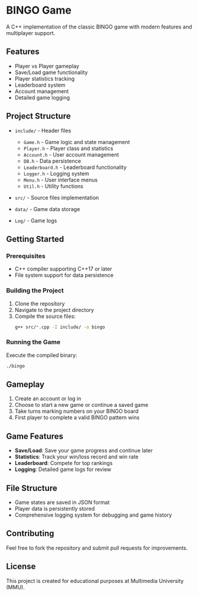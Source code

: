 # BINGO Game

A C++ implementation of the classic BINGO game with modern features and multiplayer support.

## Features

- Player vs Player gameplay
- Save/Load game functionality
- Player statistics tracking
- Leaderboard system
- Account management
- Detailed game logging

## Project Structure

- `include/` - Header files
  - `Game.h` - Game logic and state management
  - `Player.h` - Player class and statistics
  - `Account.h` - User account management
  - `DB.h` - Data persistence
  - `Leaderboard.h` - Leaderboard functionality
  - `Logger.h` - Logging system
  - `Menu.h` - User interface menus
  - `Util.h` - Utility functions

- `src/` - Source files implementation
- `data/` - Game data storage
- `Log/` - Game logs

## Getting Started

### Prerequisites

- C++ compiler supporting C++17 or later
- File system support for data persistence

### Building the Project

1. Clone the repository
2. Navigate to the project directory
3. Compile the source files:
   ```bash
   g++ src/*.cpp -I include/ -o bingo
   ```

### Running the Game

Execute the compiled binary:
```bash
./bingo
```

## Gameplay

1. Create an account or log in
2. Choose to start a new game or continue a saved game
3. Take turns marking numbers on your BINGO board
4. First player to complete a valid BINGO pattern wins

## Game Features

- **Save/Load**: Save your game progress and continue later
- **Statistics**: Track your win/loss record and win rate
- **Leaderboard**: Compete for top rankings
- **Logging**: Detailed game logs for review

## File Structure

- Game states are saved in JSON format
- Player data is persistently stored
- Comprehensive logging system for debugging and game history

## Contributing

Feel free to fork the repository and submit pull requests for improvements.

## License

This project is created for educational purposes at Multimedia University (MMU).